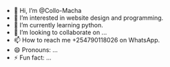 - 👋 Hi, I’m @Collo-Macha
- 👀 I’m interested in website design and programming.
- 🌱 I’m currently learning python.
- 💞️ I’m looking to collaborate on ...
- 📫 How to reach me +254790118026 on WhatsApp.
- 😄 Pronouns: ...
- ⚡ Fun fact: ...

<!---
Collo-Macha/Collo-Macha is a ✨ special ✨ repository because its `README.md` (this file) appears on your GitHub profile.
You can click the Preview link to take a look at your changes.
--->
